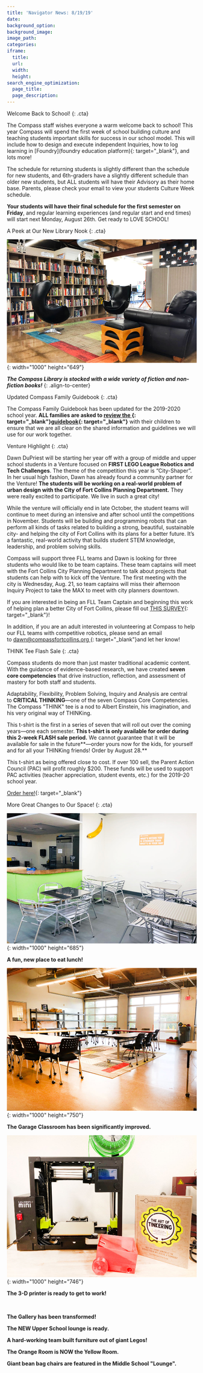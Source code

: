 ```yaml
---
title: 'Navigator News: 8/19/19'
date:
background_option:
background_image:
image_path:
categories:
iframe:
  title:
  url:
  width:
  height:
search_engine_optimization:
  page_title:
  page_description:
---
```


Welcome Back to School\!
{: .cta}

The Compass staff wishes everyone a warm welcome back to school\! This year Compass will spend the first week of school building culture and teaching students important skills for success in our school model. This will include how to design and execute independent Inquiries, how to log learning in [Foundry](foundry education platform){: target="_blank"}, and lots more\!&nbsp;

The schedule for returning students is slightly different than the schedule for new students, and 6th-graders have a slightly different schedule than older new students, but ALL students will have their Advisory as their home base. Parents, please check your email to view your students Culture Week schedule.

**Your students will have their final schedule for the first semester on Friday**, and regular learning experiences (and regular start and end times) will start next Monday, August 26th. Get ready to LOVE SCHOOL\!

A Peek at Our New Library Nook
{: .cta}

![](/assets/images/the-compass-library-is-stocked-with-a-wide-variety-of-great-fiction-and-non-fiction-books.jpg){: width="1000" height="649"}

***The Compass Library is stocked with a wide variety of fiction and non-fiction books\!***
{: .align-to-center}

Updated Compass Family Guidebook
{: .cta}

The Compass Family Guidebook has been updated for the 2019-2020 school year.&nbsp;**ALL families are asked to&nbsp;[review the&nbsp;](https://docs.google.com/document/d/1AQrB89hxhxbKRdmdG73GS0vFOrHkYrkGdBWepY0FwU0/edit){: target="_blank"}[guidebook](https://docs.google.com/document/d/1AQrB89hxhxbKRdmdG73GS0vFOrHkYrkGdBWepY0FwU0/edit){: target="_blank"}**&nbsp;with their children to ensure that we are all clear on the shared information and guidelines we will use for our work together.

Venture Highlight
{: .cta}

Dawn DuPriest will be starting her year off with a group of middle and upper school students in a Venture focused on&nbsp;**FIRST LEGO League Robotics and Tech Challenges**. The theme of the competition this year is “City-Shaper”. In her usual high fashion, Dawn has already found a community partner for the Venture\!&nbsp;**The students will be working on a real-world problem of urban design with the City of Fort Collins Planning Department.**&nbsp;They were really excited to participate. We live in such a great city\!&nbsp;

While the venture will officially end in late October, the student teams will continue to meet during an intensive and after school until the competitions in November. Students will be building and programming robots that can perform all kinds of tasks related to building a strong, beautiful, sustainable city- and helping the city of Fort Collins with its plans for a better future. It’s a fantastic, real-world activity that builds student STEM knowledge, leadership, and problem solving skills.&nbsp;

Compass will support three FLL teams and Dawn is looking for three students who would like to be team captains. These team captains will meet with the Fort Collins City Planning Department to talk about projects that students can help with to kick off the Venture. The first meeting with the city is Wednesday, Aug. 21, so team captains will miss their afternoon Inquiry Project to take the MAX to meet with city planners downtown.

If you are interested in being an FLL Team Captain and beginning this work of helping plan a better City of Fort Collins, please fill out&nbsp;[THIS SURVEY](https://docs.google.com/forms/d/e/1FAIpQLSejrm4e6GPeKtqV6yuJMq8gFOlwHttx99IetyYU2zF3RchblQ/viewform){: target="_blank"}\!

In addition, if you are an adult interested in volunteering at Compass to help our FLL teams with competitive robotics, please send an email to&nbsp;[dawn@compassfortcollins.org&nbsp;](mailto:dawn@compassfortcollins.org){: target="_blank"}and let her know\!

THINK Tee Flash Sale
{: .cta}

Compass students do more than just master traditional academic content. With the guidance of evidence-based research, we have created&nbsp;**seven core competencies**&nbsp;that drive instruction, reflection, and assessment of mastery for both staff and students.&nbsp;

Adaptability, Flexibility, Problem Solving, Inquiry and Analysis are central to&nbsp;**CRITICAL THINKING**—one of the seven Compass Core Competencies. The Compass "THINK" tee is a nod to Albert Einstein, his imagination, and his very original way of THINKing.&nbsp;

This t-shirt is the first in a series of seven that will roll out over the coming years—one each semester.**&nbsp;This t-shirt is only available for order during this 2-week FLASH sale period.**&nbsp;We cannot guarantee that it will be available for sale in the future**—order yours now for the kids, for yourself and for all your THINKing friends\! Order by August 28.**

This t-shirt as being offered close to cost. If over 100 sell, the Parent Action Council (PAC) will profit roughly $200. These funds will be used to support PAC activities (teacher appreciation, student events, etc.) for the 2019-20 school year.

[Order here\!](https://www.customink.com/fundraising/einstein-think-2019-shirt){: target="_blank"}

More Great Changes to Our Space\!
{: .cta}

![](/assets/images/fun-new-place-to-eat-lunch.jpg){: width="1000" height="685"}

**A fun, new place to eat lunch\!**

![](/assets/images/the-garage-classroom-has-been-significantly-improved.jpg){: width="1000" height="750"}

**The Garage Classroom has been significantly improved.**

![](/assets/images/the-3-d-printer-is-ready-to-get-to-work.jpg){: width="1000" height="746"}

**The 3-D printer is ready to get to work\!**

&nbsp;

**The Gallery has been transformed\!**

**The NEW Upper School lounge is ready.**

**A hard-working team built furniture out of giant Legos\!**

**The Orange Room is NOW the Yellow Room.**

**Giant bean bag chairs are featured in the Middle School "Lounge".**